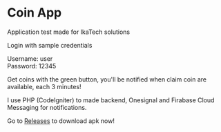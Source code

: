 # Coin App
 Application test made for IkaTech solutions
  
Login with sample credentials  
  
Username: user  
Password: 12345  
  
Get coins with the green button, you'll be notified when claim coin are available, each 3 minutes!  
    
I use PHP (CodeIgniter) to made backend, Onesignal and Firabase Cloud Messaging for notifications.  
      
Go to <a href="https://github.com/AomineD/Coin-App/releases">Releases</a> to download apk now!
